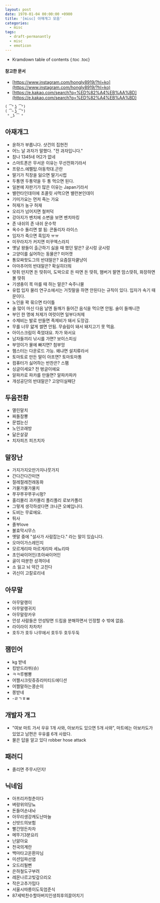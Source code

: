 ```yaml
---
layout: post
date: 1970-01-04 00:00:00 +0900
title: '[misc] 아재개그 모음'
categories:
  - misc
tags:
  - draft-permanantly
  - misc
  - emoticon
---
```


* Kramdown table of contents
{:toc .toc}

#### 참고한 문서

- [https://www.instagram.com/hongly8919/?hl=ko](https://www.instagram.com/hongly8919/?hl=ko)
- [https://e.kakao.com/search?q=%ED%82%A4%EB%AA%BD](https://e.kakao.com/search?q=%ED%82%A4%EB%AA%BD)


```
( ͡° ͜ʖ ͡°)
( ͡~ ͜ʖ ͡°)
 ° ͜ ʖ ͡ °
```

## 아재개그

- 윤하가 부릅니다. 샷건의 집현전
- 어느 날 과자가 말했다. "전 과자입니다."
- 참나 1345네 어2가 없네
- 스마트폰은 무서운 이유는 무선전화기라서
- 프랑스.에펠탑.아동학대.곤란
- 딸기가 직장을 잃으면 딸기시럽
- 두통엔 두통약을 두 통 먹으면 된다.
- 일본에 자판기가 많은 이유는 Japan기라서
- 밸런타인데이에 초콜릿 사먹으면 밸런본인데이
- 기미가요는 먼저 죽는 가요
- 허재가 농구 허재
- 오리가 넘어지면 철퍼덕
- 강아지가 벤치에 소변을 보면 벤치마킹
- 존 내쉬의 존 내쉬 운수학
- 옥수수 돌리면 쌀 됨: 콘돌리자 라이스
- 임자가 죽으면 흑임자 ㅠㅠ
- 미꾸라지가 커지면 미꾸엑스라지
- 옛날 왕들이 출근하기 싫을 때 했던 말은? 궁시렁 궁시렁
- 고양이를 싫어하는 동물은? 미어캣
- 통모짜핫도그의 반대말은? 요즘잘자쿨냥이
- 아마추어의 반대말은? 확실히더워
- 땃쥐 만지면 돈 땃쥐미, 도박으로 돈 따면 돈 땃쥐, 햄버거 팔면 맘스땃쥐, 화장하면 볼 땃쥐
- 기생충이 목 마를 때 하는 말은? 숙주나물
- 유럽 입자 물리 연구소에서는 거짓말을 하면 안된다는 규칙이 있다. 입자가 속기 때문이다.
- 노인을 꽉 묶으면 타이틀
- 술 많이 마신 다음 날엔 들깨가 들어간 음식을 먹으면 안됨. 술이 들깨니깐
- 부인 한 명에 처제가 여럿이면 일부다처제
- 수제비는 발로 만들면 족제비가 돼서 도망감.
- 무를 너무 얇게 썰면 안됨. 무슬림이 돼서 돼지고기 못 먹음.
- 아이스크림이 죽었대요. 차가 와서요
- 남자들끼리 낚시를 가면? 보이스피싱
- 부엉이가 물에 빠지면? 첨부엉
- 햄스터는 다운로드 가능. 왜냐면 설치류라서
- 토마토로 만든 말이 아프면? 토마토마통
- 컴퓨터가 싫어하는 반찬은? 스팸
- 싱글이세요? 전 벙글이에요
- 알파카로 파카를 만들면? 알파카파카
- 개성공단의 반대말은? 고양이실패단


## 두음전환

- 멸린말치
- 짜돌참뽕
- 문썹눈신
- 노인코래방
- 닮은살걀
- 치자피즈 피즈치자


## 말장난

- 가지가지오만가지나뭇가지
- 간다간다간미연
- 절레절레전래동화
- 가물가물가물치
- 쭈꾸쭈꾸쭈꾸시펑?
- 홀리몰리 과카몰리 폴리폴리 로보카폴리
- 그렇게 생각하셨다면 크나큰 오예입니다.
- 도비는 무료에요.
- 튀사
- 졸부love
- 불효막시무스
- 옛말 중에 "설사가 사람잡는다." 라는 말이 있습니다.
- 오마이가스레인지
- 모르게리따 마르게리따 세뇨리따
- 초인싸이어인/초아싸이어인
- 골이 따분한 성격이네
- 소 잃고 뇌 약간 고친다
- 귀신이 고칼로리네


## 아무말

- 아무말랭이
- 아무말랭귀지
- 아무말랑카우
- 안성 사람들은 안성탕면 드립을 분해하면서 인정할 수 밖에 없음.
- 라이라이 차차차!
- 호두가 호두 나무에서 호두두 호두두둑


## 잼민어

- kg 받네
- 킹받드라쒸(슈)
- ㅋㅋ루삥뽕
- 어쩔시크릿쥬쥬리미티드에디션
- 어쩔말하는콩순이
- 쫑받네
- -ㄹㄱㅎㅃ


## 개발자 개그

- "여보 마트 가서 우유 1개 사와, 아보카도 있으면 5개 사와", 마트에는 아보카도가 있었고 남편은 우유를 6개 사왔다.
- 물은 답을 알고 있다 robber hose attack


## 패러디

- 졸리면 주무시던지!


## 닉네임

- 아프리카청춘이다
- 벼랑위의당뇨
- 돈들어손내놔
- 아무리생강캐도난마늘
- 신밧드의보험
- 빨간멍든차차
- 메뚜기3분요리
- 난앓아요
- 천국의계란
- 백마타고온환자님
- 미션임파선염
- 오드리될뻔
- 은하철도구부려
- 레몬나르고빚갚으리오
- 작은고추가밉다
- 서울시따릉이도둑엄준식
- 87세박찬수할아버지인생최후의끌어치기

